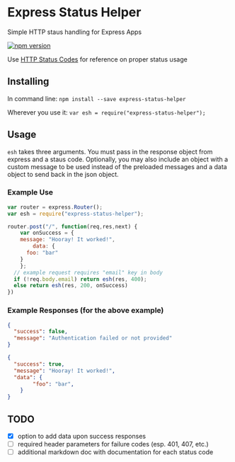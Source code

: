 # Express Status Helper
Simple HTTP staus handling for Express Apps

[![npm version](https://badge.fury.io/js/express-status-helper.svg)](https://badge.fury.io/js/express-status-helper)

Use [HTTP Status Codes](https://httpstatuses.com/) for reference on proper status usage

## Installing

In command line: `npm install --save express-status-helper` 

Wherever you use it: `var esh = require("express-status-helper");`

## Usage

`esh` takes three arguments. You must pass in the response object from express and a staus code. Optionally, you may also include an object with a custom message to be used instead of the preloaded messages and a data object to send back in the json object.

### Example Use
```javascript
var router = express.Router();
var esh = require("express-status-helper");

router.post("/", function(req,res,next) {
	var onSuccess = {
    message: "Hooray! It worked!",
		data: {
      foo: "bar"
    }
	};
  // example request requires "email" key in body
  if (!req.body.email) return esh(res, 400); 
  else return esh(res, 200, onSuccess)
})
```

### Example Responses (for the above example)
```json
{
  "success": false,
  "message": "Authentication failed or not provided"
}
```

```json
{
  "success": true,
  "message": "Hooray! It worked!",
  "data": {
		"foo": "bar",
	}
}
```
## TODO
- [x] option to add data upon success responses
- [ ] required header parameters for failure codes (esp. 401, 407, etc.)
- [ ] additional markdown doc with documentation for each status code
